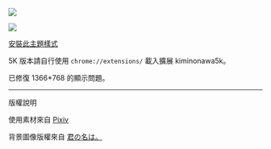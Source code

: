 ![](https://github.com/ky0ncheng/chrome-kiminonawa-theme/blob/master/miscsrc/kiminonawa_1.png)

![](https://github.com/ky0ncheng/chrome-kiminonawa-theme/blob/master/miscsrc/kiminonawa_2.png)

[安裝此主題樣式](https://www.themebeta.com/chrome/theme/633833) 

5K 版本請自行使用  `chrome://extensions/` 載入擴展 kiminonawa5k。

已修復 1366*768 的顯示問題。

-----

版權說明

使用素材來自 [Pixiv](http://www.pixiv.net/member_illust.php?mode=medium&illust_id=59085909)

背景圖像版權來自 [君の名は。](http://www.kiminona.com/index.html)
